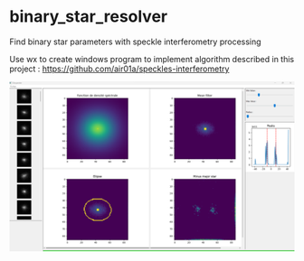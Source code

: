 # binary_star_resolver
Find binary star parameters with speckle interferometry processing

Use wx to create windows program to implement algorithm described in this project : 
https://github.com/air01a/speckles-interferometry




![Alt text](images/capture.png "Interface") 